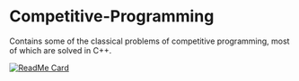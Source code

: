 # Competitive-Programming
Contains some of the classical problems of competitive programming, most of which are solved in C++.

[![ReadMe Card](https://github-readme-stats.vercel.app/api/pin/?username=ashutoshm1771&repo=Competitive-Programming&show_owner=true&bg_color=black)](https://github.com/anuraghazra/github-readme-stats)
